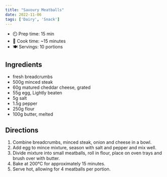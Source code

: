 ```yaml
---
title: "Savoury Meatballs"
date: 2022-11-06
tags: ['Dairy', 'Snack']
---
```


- ⏲️ Prep time: 15 min
- 🍳 Cook time: ~15 minutes
- 🍽️  Servings: 10 portions

## Ingredients

- fresh breadcrumbs
- 500g minced steak
- 60g matured cheddar cheese, grated
- 55g egg, Lightly beaten
- 5g salt
- 1.5g pepper
- 250g flour
- 100g butter, melted

## Directions

1. Combine breadcrumbs, minced steak, onion and cheese in a bowl.
2. Add egg to mince mixture, season with salt and pepper and mix well.
3. Divide mixture into small meatballs, roll in flour, place on oven trays and brush over with butter.
4. Bake at 200℃ for approximately 15 minutes.
5. Serve hot, allowing for 4 meatballs per portion.

